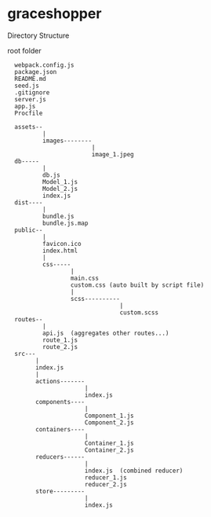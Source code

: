 # graceshopper


Directory Structure


root folder




      webpack.config.js
      package.json
      README.md
      seed.js
      .gitignore
      server.js
      app.js
      Procfile

      assets--
              |
              images--------
                            |
                            image_1.jpeg
      db-----
              |
              db.js
              Model_1.js
              Model_2.js
              index.js
      dist----
              |
              bundle.js
              bundle.js.map
      public--
              |
              favicon.ico
              index.html
              |
              css-----
                      |
                      main.css
                      custom.css (auto built by script file)
                      |
                      scss----------
                                    |
                                    custom.scss
      routes--
              |
              api.js  (aggregates other routes...)
              route_1.js
              route_2.js
      src---
            |
            index.js
            |
            actions-------
                          |
                          index.js
            components----
                          |
                          Component_1.js
                          Component_2.js
            containers----
                          |
                          Container_1.js
                          Container_2.js
            reducers------
                          |
                          index.js  (combined reducer)
                          reducer_1.js
                          reducer_2.js
            store---------
                          |
                          index.js
